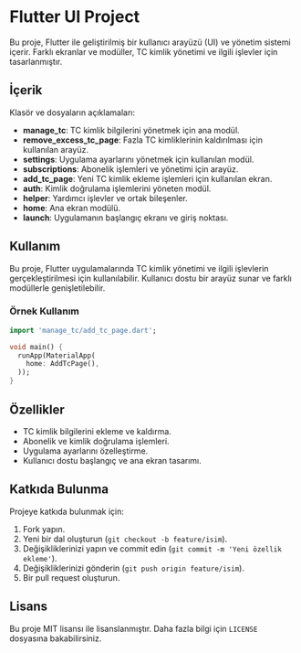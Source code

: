 
# Flutter UI Project

Bu proje, Flutter ile geliştirilmiş bir kullanıcı arayüzü (UI) ve yönetim sistemi içerir. Farklı ekranlar ve modüller, TC kimlik yönetimi ve ilgili işlevler için tasarlanmıştır.

## İçerik

Klasör ve dosyaların açıklamaları:

- **manage_tc**: TC kimlik bilgilerini yönetmek için ana modül.
- **remove_excess_tc_page**: Fazla TC kimliklerinin kaldırılması için kullanılan arayüz.
- **settings**: Uygulama ayarlarını yönetmek için kullanılan modül.
- **subscriptions**: Abonelik işlemleri ve yönetimi için arayüz.
- **add_tc_page**: Yeni TC kimlik ekleme işlemleri için kullanılan ekran.
- **auth**: Kimlik doğrulama işlemlerini yöneten modül.
- **helper**: Yardımcı işlevler ve ortak bileşenler.
- **home**: Ana ekran modülü.
- **launch**: Uygulamanın başlangıç ekranı ve giriş noktası.

## Kullanım

Bu proje, Flutter uygulamalarında TC kimlik yönetimi ve ilgili işlevlerin gerçekleştirilmesi için kullanılabilir. Kullanıcı dostu bir arayüz sunar ve farklı modüllerle genişletilebilir.

### Örnek Kullanım

```dart
import 'manage_tc/add_tc_page.dart';

void main() {
  runApp(MaterialApp(
    home: AddTcPage(),
  ));
}
```

## Özellikler

- TC kimlik bilgilerini ekleme ve kaldırma.
- Abonelik ve kimlik doğrulama işlemleri.
- Uygulama ayarlarını özelleştirme.
- Kullanıcı dostu başlangıç ve ana ekran tasarımı.

## Katkıda Bulunma

Projeye katkıda bulunmak için:

1. Fork yapın.
2. Yeni bir dal oluşturun (`git checkout -b feature/isim`).
3. Değişikliklerinizi yapın ve commit edin (`git commit -m 'Yeni özellik ekleme'`).
4. Değişikliklerinizi gönderin (`git push origin feature/isim`).
5. Bir pull request oluşturun.

## Lisans

Bu proje MIT lisansı ile lisanslanmıştır. Daha fazla bilgi için `LICENSE` dosyasına bakabilirsiniz.
